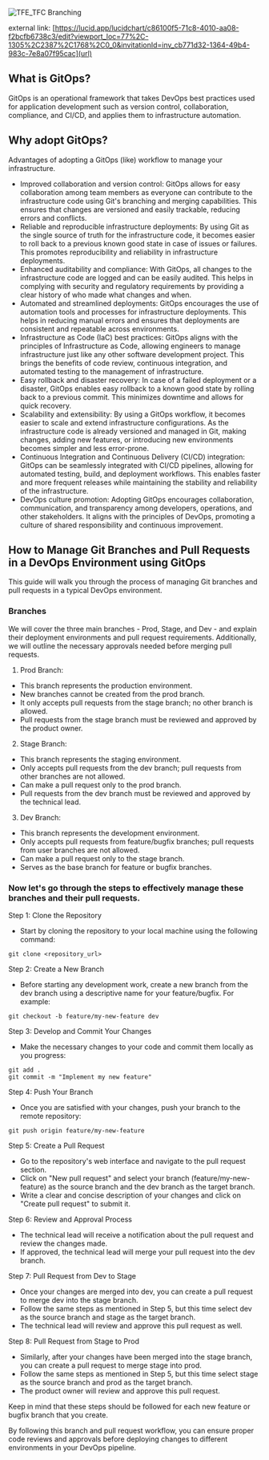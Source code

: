 
![TFE_TFC Branching](https://github.com/losojos27/terraform-gitops-flow/assets/5779465/b3a31eb7-5efb-442f-b92f-6d6e165e0778)

external link: [https://lucid.app/lucidchart/c86100f5-71c8-4010-aa08-f2bcfb6738c3/edit?viewport_loc=77%2C-1305%2C2387%2C1768%2C0_0&invitationId=inv_cb771d32-1364-49b4-983c-7e8a07f95cac](url)

## What is GitOps?

GitOps is an operational framework that takes DevOps best practices used for application development such as version control, collaboration, compliance, and CI/CD, and applies them to infrastructure automation.

## Why adopt GitOps?

Advantages of adopting a GitOps (like) workflow to manage your infrastructure.

- Improved collaboration and version control: GitOps allows for easy collaboration among team members as everyone can contribute to the infrastructure code using Git's branching and merging capabilities. This ensures that changes are versioned and easily trackable, reducing errors and conflicts.
- Reliable and reproducible infrastructure deployments: By using Git as the single source of truth for the infrastructure code, it becomes easier to roll back to a previous known good state in case of issues or failures. This promotes reproducibility and reliability in infrastructure deployments.
- Enhanced auditability and compliance: With GitOps, all changes to the infrastructure code are logged and can be easily audited. This helps in complying with security and regulatory requirements by providing a clear history of who made what changes and when.
- Automated and streamlined deployments: GitOps encourages the use of automation tools and processes for infrastructure deployments. This helps in reducing manual errors and ensures that deployments are consistent and repeatable across environments.
- Infrastructure as Code (IaC) best practices: GitOps aligns with the principles of Infrastructure as Code, allowing engineers to manage infrastructure just like any other software development project. This brings the benefits of code review, continuous integration, and automated testing to the management of infrastructure.
- Easy rollback and disaster recovery: In case of a failed deployment or a disaster, GitOps enables easy rollback to a known good state by rolling back to a previous commit. This minimizes downtime and allows for quick recovery.
- Scalability and extensibility: By using a GitOps workflow, it becomes easier to scale and extend infrastructure configurations. As the infrastructure code is already versioned and managed in Git, making changes, adding new features, or introducing new environments becomes simpler and less error-prone.
- Continuous Integration and Continuous Delivery (CI/CD) integration: GitOps can be seamlessly integrated with CI/CD pipelines, allowing for automated testing, build, and deployment workflows. This enables faster and more frequent releases while maintaining the stability and reliability of the infrastructure.
- DevOps culture promotion: Adopting GitOps encourages collaboration, communication, and transparency among developers, operations, and other stakeholders. It aligns with the principles of DevOps, promoting a culture of shared responsibility and continuous improvement.

## How to Manage Git Branches and Pull Requests in a DevOps Environment using GitOps

This guide will walk you through the process of managing Git branches and pull requests in a typical DevOps environment. 

### Branches

We will cover the three main branches - Prod, Stage, and Dev - and explain their deployment environments and pull request requirements. Additionally, we will outline the necessary approvals needed before merging pull requests. 

1. Prod Branch:
- This branch represents the production environment.
- New branches cannot be created from the prod branch.
- It only accepts pull requests from the stage branch; no other branch is allowed.
- Pull requests from the stage branch must be reviewed and approved by the product owner.

2. Stage Branch:
- This branch represents the staging environment.
- Only accepts pull requests from the dev branch; pull requests from other branches are not allowed.
- Can make a pull request only to the prod branch.
- Pull requests from the dev branch must be reviewed and approved by the technical lead.

3. Dev Branch:
- This branch represents the development environment.
- Only accepts pull requests from feature/bugfix branches; pull requests from user branches are not allowed.
- Can make a pull request only to the stage branch.
- Serves as the base branch for feature or bugfix branches.

### Now let's go through the steps to effectively manage these branches and their pull requests.

Step 1: Clone the Repository
- Start by cloning the repository to your local machine using the following command:
```
git clone <repository_url>
```

Step 2: Create a New Branch
- Before starting any development work, create a new branch from the dev branch using a descriptive name for your feature/bugfix. For example:
```
git checkout -b feature/my-new-feature dev
```

Step 3: Develop and Commit Your Changes
- Make the necessary changes to your code and commit them locally as you progress:
```
git add .
git commit -m "Implement my new feature"
```

Step 4: Push Your Branch
- Once you are satisfied with your changes, push your branch to the remote repository:
```
git push origin feature/my-new-feature
```

Step 5: Create a Pull Request
- Go to the repository's web interface and navigate to the pull request section.
- Click on "New pull request" and select your branch (feature/my-new-feature) as the source branch and the dev branch as the target branch.
- Write a clear and concise description of your changes and click on "Create pull request" to submit it.

Step 6: Review and Approval Process
- The technical lead will receive a notification about the pull request and review the changes made.
- If approved, the technical lead will merge your pull request into the dev branch.

Step 7: Pull Request from Dev to Stage
- Once your changes are merged into dev, you can create a pull request to merge dev into the stage branch.
- Follow the same steps as mentioned in Step 5, but this time select dev as the source branch and stage as the target branch.
- The technical lead will review and approve this pull request as well.

Step 8: Pull Request from Stage to Prod
- Similarly, after your changes have been merged into the stage branch, you can create a pull request to merge stage into prod.
- Follow the same steps as mentioned in Step 5, but this time select stage as the source branch and prod as the target branch.
- The product owner will review and approve this pull request.

Keep in mind that these steps should be followed for each new feature or bugfix branch that you create.

By following this branch and pull request workflow, you can ensure proper code reviews and approvals before deploying changes to different environments in your DevOps pipeline.
